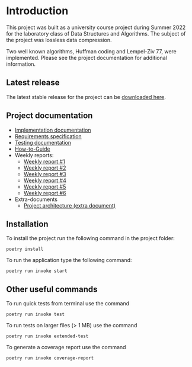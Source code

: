 # Introduction
This project was built as a university course project during Summer 2022 for the laboratory class of Data Structures and Algorithms. The subject of the project was lossless data compression.

Two well known algorithms, Huffman coding and Lempel-Ziv 77, were implemented. Please see the project documentation for additional information.

## Latest release
The latest stable release for the project can be [downloaded here](https://github.com/heidi-holappa/tira-labra-2022/releases/tag/final-release).


## Project documentation

* [Implementation documentation](/documentation/execution-documentation.md)
* [Requirements specification](/documentation/requirements-specification.md)
* [Testing documentation](/documentation/testing-documentation.md)
* [How-to-Guide](/documentation/how-to-guide.md)
* Weekly reports:
  * [Weekly report #1](/documentation/weekly-report-1.md)
  * [Weekly report #2](documentation/weekly-report-2.md)
  * [Weekly report #3](documentation/weekly-report-3.md)
  * [Weekly report #4](documentation/weekly-report-4.md)
  * [Weekly report #5](documentation/weekly-report-5.md)
  * [Weekly report #6](documentation/weekly-report-6.md)
* Extra-documents
  * [Project architecture (extra document)](/documentation/architecture.md)

## Installation

To install the project run the following command in the project folder:
```
poetry install
```

To run the application type the following command:
```
poetry run invoke start
```

## Other useful commands

To run quick tests from terminal use the command
```
poetry run invoke test
```

To run tests on larger files (> 1 MB) use the command
```
poetry run invoke extended-test
```

To generate a coverage report use the command
```
poetry run invoke coverage-report
```